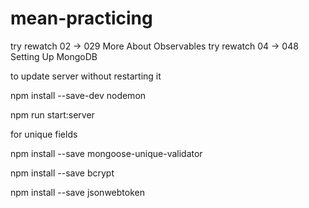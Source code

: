 # mean-practicing

try rewatch 02 -> 029 More About Observables
try rewatch 04 -> 048 Setting Up MongoDB

to update server without restarting it

npm install --save-dev nodemon

npm run start:server

for unique fields

npm install --save mongoose-unique-validator

npm install --save bcrypt

npm install --save jsonwebtoken
